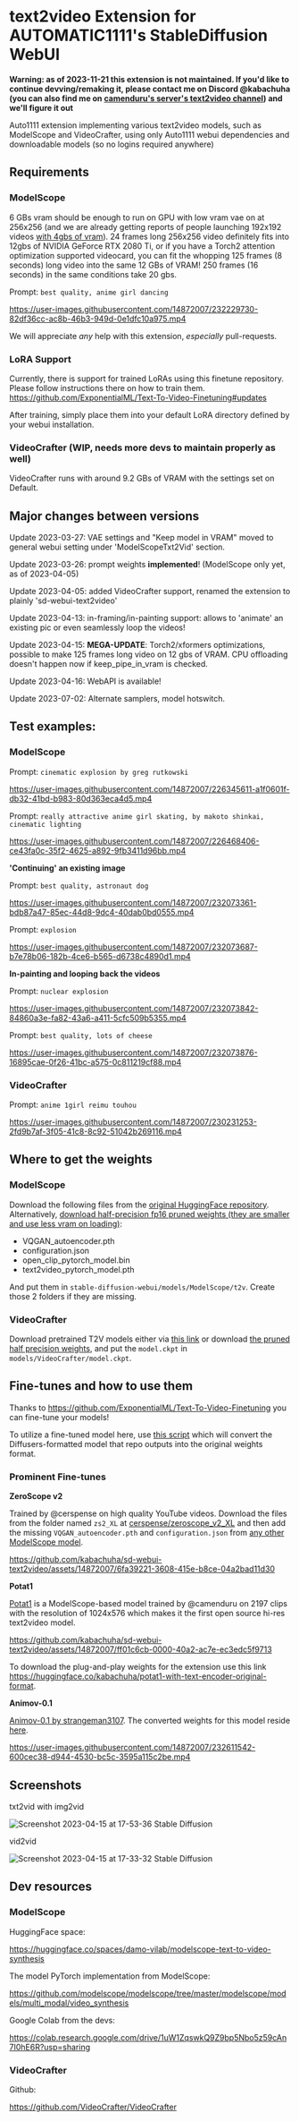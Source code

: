 # text2video Extension for AUTOMATIC1111's StableDiffusion WebUI

**Warning: as of 2023-11-21 this extension is not maintained. If you'd like to continue devving/remaking it, please contact me on Discord @kabachuha (you can also find me on [camenduru's server's text2video channel](https://discord.gg/TYk6rfT9)) and we'll figure it out**

Auto1111 extension implementing various text2video models, such as ModelScope and VideoCrafter, using only Auto1111 webui dependencies and downloadable models (so no logins required anywhere)

## Requirements

### ModelScope

6 GBs vram should be enough to run on GPU with low vram vae on at 256x256 (and we are already getting reports of people launching 192x192 videos [with 4gbs of vram](https://github.com/deforum-art/sd-webui-modelscope-text2video/discussions/27)). 24 frames long 256x256 video definitely fits into 12gbs of NVIDIA GeForce RTX 2080 Ti, or if you have a Torch2 attention optimization supported videocard, you can fit the whopping 125 frames (8 seconds) long video into the same 12 GBs of VRAM! 250 frames (16 seconds) in the same conditions take 20 gbs.

Prompt: `best quality, anime girl dancing`

https://user-images.githubusercontent.com/14872007/232229730-82df36cc-ac8b-46b3-949d-0e1dfc10a975.mp4


We will appreciate *any* help with this extension, *especially* pull-requests.

### LoRA Support

Currently, there is support for trained LoRAs using this finetune repository. Please follow instructions there on how to train them.
https://github.com/ExponentialML/Text-To-Video-Finetuning#updates

After training, simply place them into your default LoRA directory defined by your webui installation.

### VideoCrafter (WIP, needs more devs to maintain properly as well)

VideoCrafter runs with around 9.2 GBs of VRAM with the settings set on Default.

## Major changes between versions

Update 2023-03-27: VAE settings and "Keep model in VRAM" moved to general webui setting under 'ModelScopeTxt2Vid' section. 

Update 2023-03-26: prompt weights **implemented**! (ModelScope only yet, as of 2023-04-05)

Update 2023-04-05: added VideoCrafter support, renamed the extension to plainly 'sd-webui-text2video'

Update 2023-04-13: in-framing/in-painting support: allows to 'animate' an existing pic or even seamlessly loop the videos! 

Update 2023-04-15: **MEGA-UPDATE**: Torch2/xformers optimizations, possible to make 125 frames long video on 12 gbs of VRAM. CPU offloading doesn't happen now if keep_pipe_in_vram is checked.

Update 2023-04-16: WebAPI is available!

Update 2023-07-02: Alternate samplers, model hotswitch.

## Test examples:

### ModelScope

Prompt: `cinematic explosion by greg rutkowski`

https://user-images.githubusercontent.com/14872007/226345611-a1f0601f-db32-41bd-b983-80d363eca4d5.mp4

Prompt: `really attractive anime girl skating, by makoto shinkai, cinematic lighting`

https://user-images.githubusercontent.com/14872007/226468406-ce43fa0c-35f2-4625-a892-9fb3411d96bb.mp4

**'Continuing' an existing image**

Prompt: `best quality, astronaut dog`

https://user-images.githubusercontent.com/14872007/232073361-bdb87a47-85ec-44d8-9dc4-40dab0bd0555.mp4

Prompt: `explosion`

https://user-images.githubusercontent.com/14872007/232073687-b7e78b06-182b-4ce6-b565-d6738c4890d1.mp4

**In-painting and looping back the videos**

Prompt: `nuclear explosion`

https://user-images.githubusercontent.com/14872007/232073842-84860a3e-fa82-43a6-a411-5cfc509b5355.mp4

Prompt: `best quality, lots of cheese`

https://user-images.githubusercontent.com/14872007/232073876-16895cae-0f26-41bc-a575-0c811219cf88.mp4

### VideoCrafter

Prompt: `anime 1girl reimu touhou`

https://user-images.githubusercontent.com/14872007/230231253-2fd9b7af-3f05-41c8-8c92-51042b269116.mp4

## Where to get the weights

### ModelScope

Download the following files from the [original HuggingFace repository](https://huggingface.co/damo-vilab/modelscope-damo-text-to-video-synthesis/tree/main). Alternatively, [download half-precision fp16 pruned weights (they are smaller and use less vram on loading)](https://huggingface.co/kabachuha/modelscope-damo-text2video-pruned-weights/tree/main):
- VQGAN_autoencoder.pth
- configuration.json
- open_clip_pytorch_model.bin
- text2video_pytorch_model.pth

And put them in `stable-diffusion-webui/models/ModelScope/t2v`. Create those 2 folders if they are missing. 

### VideoCrafter

Download pretrained T2V models either via [this link](https://drive.google.com/file/d/13ZZTXyAKM3x0tObRQOQWdtnrI2ARWYf_/view?usp=share_link) or download [the pruned half precision weights](https://huggingface.co/kabachuha/videocrafter-pruned-weights/tree/main), and put the `model.ckpt` in `models/VideoCrafter/model.ckpt`.

## Fine-tunes and how to use them

Thanks to https://github.com/ExponentialML/Text-To-Video-Finetuning you can fine-tune your models!

To utilize a fine-tuned model here, use [this script](https://github.com/ExponentialML/Text-To-Video-Finetuning/pull/52) which will convert the Diffusers-formatted model that repo outputs into the original weights format.

### Prominent Fine-tunes

**ZeroScope v2**

Trained by @cerspense on high quality YouTube videos. Download the files from the folder named `zs2_XL` at [cerspense/zeroscope_v2_XL](https://huggingface.co/cerspense/zeroscope_v2_XL/tree/main/zs2_XL) and then add the missing `VQGAN_autoencoder.pth` and `configuration.json` from [any other ModelScope model](https://huggingface.co/kabachuha/modelscope-damo-text2video-pruned-weights/tree/main).

https://github.com/kabachuha/sd-webui-text2video/assets/14872007/6fa39221-3608-415e-b8ce-04a2bad11d30

**Potat1**

[Potat1](https://huggingface.co/camenduru/potat1) is a ModelScope-based model trained by @camenduru on 2197 clips with the resolution of 1024x576 which makes it the first open source hi-res text2video model. 

https://github.com/kabachuha/sd-webui-text2video/assets/14872007/ff01c6cb-0000-40a2-ac7e-ec3edc5f9713

To download the plug-and-play weights for the extension use this link https://huggingface.co/kabachuha/potat1-with-text-encoder-original-format.

**Animov-0.1**

[Animov-0.1 by strangeman3107](https://huggingface.co/datasets/strangeman3107/animov-0.1). The converted weights for this model reside [here](https://huggingface.co/kabachuha/animov-0.1-modelscope-original-format).

https://user-images.githubusercontent.com/14872007/232611542-600cec38-d944-4530-bc5c-3595a115c2be.mp4

## Screenshots

txt2vid with img2vid

![Screenshot 2023-04-15 at 17-53-36 Stable Diffusion](https://user-images.githubusercontent.com/14872007/232232319-c3a443ee-1a8a-4504-a114-d9da2ae916c2.png)

vid2vid

![Screenshot 2023-04-15 at 17-33-32 Stable Diffusion](https://user-images.githubusercontent.com/14872007/232232338-a2aa4b78-35d0-4c9b-850b-15edc90c0c9f.png)

## Dev resources

### ModelScope

HuggingFace space:

https://huggingface.co/spaces/damo-vilab/modelscope-text-to-video-synthesis

The model PyTorch implementation from ModelScope:

https://github.com/modelscope/modelscope/tree/master/modelscope/models/multi_modal/video_synthesis

Google Colab from the devs:

https://colab.research.google.com/drive/1uW1ZqswkQ9Z9bp5Nbo5z59cAn7I0hE6R?usp=sharing

### VideoCrafter

Github:

https://github.com/VideoCrafter/VideoCrafter
